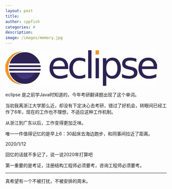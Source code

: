 ```yaml
---
layout: post
title: 
author: cppfish
categories: #
description: 
image: /images/memory.jpg
---
```


<img src="/images/eclipse.jpg" alt="eclipse_logo">

eclipse 是之前学Java时知道的，今年考研翻译题出现了这个单词。

当初我离浙江大学那么近，却没有下定决心去考研，错过了好机会，转眼间已经工作了6年，现在的工作也不理想，不适应这种工作机制。

从浙江到广东以后，工作变得更加乏味。

唯一一件值得记忆的是早上6：30起床去海边跑步，和同事间拉近了距离。

2020/1/12

回忆的话就不多记了，说一说2020年打算吧

第一重要的是考证，注册结构工程师必须要考，咨询工程师必须要考。

<!-- 第二重要是写论文，评职称，还有中级经济师。 -->

<!-- 第三重要是把户口迁到佛山，在顺德买住房。 -->

------

<!-- 算是一种骑驴找马的安排吧，在找到新的工作单位之前，还是淡定一点。 -->


真希望有一个不被打扰，不被安排的周末。